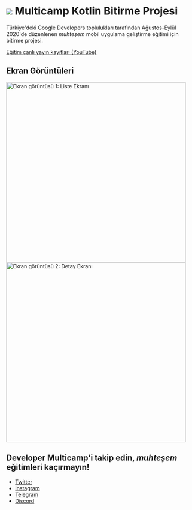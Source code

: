 # ![](https://raw.githubusercontent.com/osmannyildiz/multicamp-kotlin-bitirme-projesi/master/img/google_code_24.png) Multicamp Kotlin Bitirme Projesi
Türkiye'deki Google Developers toplulukları tarafından Ağustos-Eylül 2020'de düzenlenen *muhteşem* mobil uygulama geliştirme eğitimi için bitirme projesi.

[Eğitim canlı yayın kayıtları (YouTube)](https://www.youtube.com/playlist?list=PLQvJkakaBRKdYFNOjwypNydBnSDwmeYsy)


## Ekran Görüntüleri
<img src="https://raw.githubusercontent.com/osmannyildiz/multicamp-kotlin-bitirme-projesi/master/img/screenshots/screenshot1.jpg" alt="Ekran görüntüsü 1: Liste Ekranı" height="480">
<img src="https://raw.githubusercontent.com/osmannyildiz/multicamp-kotlin-bitirme-projesi/master/img/screenshots/screenshot2.jpg" alt="Ekran görüntüsü 2: Detay Ekranı" height="480">


## Developer Multicamp'i takip edin, *muhteşem* eğitimleri kaçırmayın!
- [Twitter](https://twitter.com/devmulticamp)
- [Instagram](https://www.instagram.com/developermulticamp/)
- [Telegram](https://t.me/developermulticamp)
- [Discord](https://discord.gg/FXknEkP)

